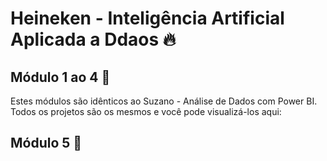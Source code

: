 # Heineken - Inteligência Artificial Aplicada a Ddaos 🔥

## Módulo 1 ao 4 🚀
Estes módulos são idênticos ao Suzano - Análise de Dados com Power BI. Todos os projetos são os mesmos e você pode visualizá-los aqui: 

## Módulo 5 🚀
